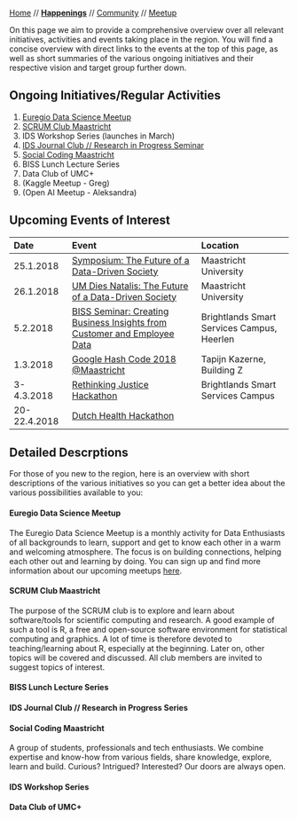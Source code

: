 [Home](README.md) // **[Happenings](happenings.md)** // [Community](community.md) // [Meetup](meetup.md)


On this page we aim to provide a comprehensive overview over all relevant initiatives, activities and events taking place in the region. You will find a concise overview with direct links to the events at the top of this page, as well as short summaries of the various ongoing initiatives and their respective vision and target group further down.

## Ongoing Initiatives/Regular Activities
1. [Euregio Data Science Meetup](https://www.meetup.com/euregio-data-science-meetup/)
2. [SCRUM Club Maastricht](https://wviechtb.github.io/scrum-club/)
3. IDS Workshop Series (launches in March)
4. [IDS Journal Club // Research in Progress Seminar](https://www.maastrichtuniversity.nl/research/institutes/ids/knowledge-platform/journal-club)
5. [Social Coding Maastricht](https://www.meetup.com/if-coding-Maastricht/)
6. BISS Lunch Lecture Series
7. Data Club of UMC+
8. (Kaggle Meetup - Greg)
9. (Open AI Meetup - Aleksandra)


## Upcoming Events of Interest

Date | Event | Location 
:--- | :---- | :-------
25.1.2018 | [Symposium: The Future of a Data-Driven Society](https://www.maastrichtuniversity.nl/events/symposium-future-data-driven-society) | Maastricht University
26.1.2018 | [UM Dies Natalis: The Future of a Data-Driven Society](https://www.maastrichtuniversity.nl/events/dies-natalis-celebration) | Maastricht University
5.2.2018 | [BISS Seminar: Creating Business Insights from Customer and Employee Data](https://www.brightlands.com/news-events/biss-seminar-creating-business-insights-customer-and-employee-data) | Brightlands Smart Services Campus, Heerlen
1.3.2018 | [Google Hash Code 2018 @Maastricht](https://docs.google.com/spreadsheets/d/1wTE-9QRsvVFLiPD7vkpfJru9Rj8FQp_AJT3sdgJw3O0/edit#gid=0) | Tapijn Kazerne, Building Z
3-4.3.2018 | [Rethinking Justice Hackathon](http://rethinkingjustice.eu) | Brightlands Smart Services Campus
20-22.4.2018 | [Dutch Health Hackathon](http://dutchhackinghealth.nl/en/home/)


## Detailed Descrptions
For those of you new to the region, here is an overview with short descriptions of the various initiatives so you can get a better idea about the various possibilities available to you:

#### Euregio Data Science Meetup
The Euregio Data Science Meetup is a monthly activity for Data Enthusiasts of all backgrounds to learn, support and get to know each other in a warm and welcoming atmosphere. The focus is on building connections, helping each other out and learning by doing. You can sign up and find more information about our upcoming meetups [here](https://www.meetup.com/euregio-data-science-meetup/).

#### SCRUM Club Maastricht
The purpose of the SCRUM club is to explore and learn about software/tools for scientific computing and research. A good example of such a tool is R, a free and open-source software environment for statistical computing and graphics. A lot of time is therefore devoted to teaching/learning about R, especially at the beginning. Later on, other topics will be covered and discussed. All club members are invited to suggest topics of interest.

#### BISS Lunch Lecture Series


#### IDS Journal Club // Research in Progress Series


#### Social Coding Maastricht
A group of students, professionals and tech enthusiasts. We combine expertise and know-how from various fields, share knowledge, explore, learn and build. Curious? Intrigued? Interested? Our doors are always open.

#### IDS Workshop Series


#### Data Club of UMC+
